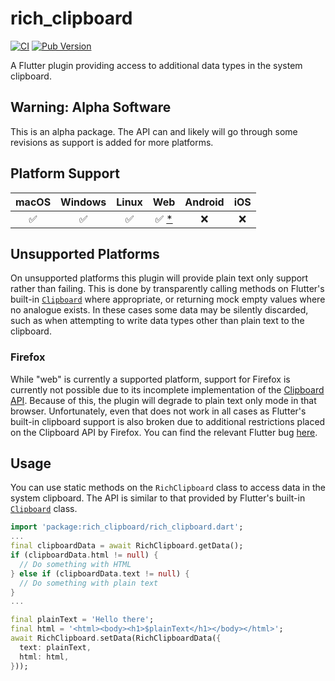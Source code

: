 # rich_clipboard

[![CI](https://github.com/BringingFire/rich_clipboard/actions/workflows/ci.yml/badge.svg)](https://github.com/BringingFire/rich_clipboard/actions/workflows/ci.yml)
[![Pub Version](https://img.shields.io/pub/v/rich_clipboard)](https://pub.dev/packages/rich_clipboard)

A Flutter plugin providing access to additional data types in the system
clipboard.

## Warning: Alpha Software

This is an alpha package. The API can and likely will go through some revisions
as support is added for more platforms.

## Platform Support

macOS | Windows | Linux | Web             | Android | iOS
:----:|:-------:|:-----:|:---------------:|:-------:|:---:
 ✅   | ✅       | ✅    | ✅ [*](#firefox) | ❌      | ❌

## Unsupported Platforms

  On unsupported platforms this plugin will provide plain text only support
  rather than failing. This is done by transparently calling methods on
  Flutter's built-in [`Clipboard`][1] where appropriate, or returning mock
  empty values where no analogue exists. In these cases some data may be
  silently discarded, such as when attempting to write data types other
  than plain text to the clipboard.

### Firefox

While "web" is currently a supported platform, support for Firefox is currently
not possible due to its incomplete implementation of the [Clipboard API][2].
Because of this, the plugin will degrade to plain text only mode in that
browser. Unfortunately, even that does not work in all cases as Flutter's
built-in clipboard support is also broken due to additional restrictions placed
on the Clipboard API by Firefox. You can find the relevant Flutter bug
[here][3].

## Usage

You can use static methods on the `RichClipboard` class to access data in the
system clipboard. The API is similar to that provided by Flutter's built-in
[`Clipboard`][1] class.

```dart
import 'package:rich_clipboard/rich_clipboard.dart';
...
final clipboardData = await RichClipboard.getData();
if (clipboardData.html != null) {
  // Do something with HTML
} else if (clipboardData.text != null) {
  // Do something with plain text
}
...

final plainText = 'Hello there';
final html = '<html><body><h1>$plainText</h1></body></html>';
await RichClipboard.setData(RichClipboardData({
  text: plainText,
  html: html,
}));
```

[1]: https://api.flutter.dev/flutter/services/Clipboard-class.html
[2]: https://developer.mozilla.org/en-US/docs/Web/API/Clipboard_API
[3]: https://github.com/flutter/flutter/issues/48581